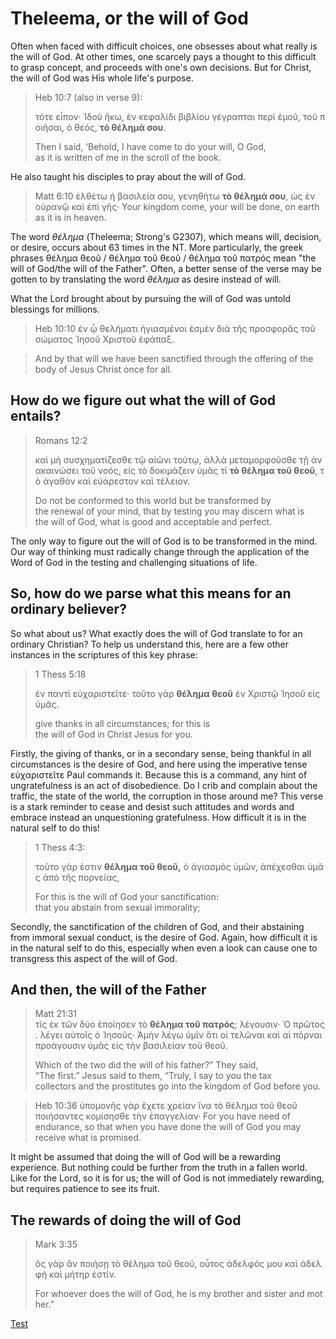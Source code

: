 # Theleema, or the will of God

Often when faced with difficult choices, one obsesses about what really is the will of God. At other times, one scarcely pays a thought to this difficult to grasp concept, and proceeds with one's own decisions. But for Christ, the will of God was His whole life's purpose. 

> Heb 10:7 (also in verse 9):
> 
> τότε εἶπον· Ἰδοὺ ἥκω, ἐν κεφαλίδι βιβλίου γέγραπται περὶ ἐμοῦ, τοῦ ποιῆσαι, ὁ θεός, **τὸ θέλημά σου**.
> 
> Then I said, ‘Behold, I have come to do your will, O God,  
> as it is written of me in the scroll of the book.

He also taught his disciples to pray about the will of God.

> Matt 6:10
> ἐλθέτω ἡ βασιλεία σου, γενηθήτω **τὸ θέλημά σου**, ὡς ἐν οὐρανῷ καὶ ἐπὶ γῆς·
> Your kingdom come, your will be done, on earth as it is in heaven.

The word *θέλημα* (Theleema; Strong's G2307), which means will, decision, or desire, occurs about 63 times in the NT. More particularly, the greek phrases θέλημα θεοῦ / θέλημα τοῦ θεοῦ / θέλημα τοῦ πατρός mean "the will of God/the will of the Father". Often, a better sense of the verse may be gotten to by translating the word *θέλημα* as desire instead of will.

What the Lord brought about by pursuing the will of God was untold blessings for millions. 

> Heb 10:10
> ἐν ᾧ θελήματι ἡγιασμένοι ἐσμὲν διὰ τῆς προσφορᾶς τοῦ σώματος Ἰησοῦ Χριστοῦ ἐφάπαξ.

> And by that will we have been sanctified through the offering of the body of Jesus Christ once for all.

## How do we figure out what the will of God entails?

> Romans 12:2
> 
> καὶ μὴ συσχηματίζεσθε τῷ αἰῶνι τούτῳ, ἀλλὰ μεταμορφοῦσθε τῇ ἀνακαινώσει τοῦ νοός, εἰς τὸ δοκιμάζειν ὑμᾶς τί **τὸ θέλημα τοῦ θεοῦ**, τὸ ἀγαθὸν καὶ εὐάρεστον καὶ τέλειον.
> 
> Do not be conformed to this world but be transformed by the renewal of your mind, that by testing you may discern what is the will of God, what is good and acceptable and perfect.

The only way to figure out the will of God is to be transformed in the mind. Our way of thinking must radically change through the application of the Word of God in the testing and challenging situations of life.

## So, how do we parse what this means for an ordinary believer?

So what about us? What exactly does the will of God translate to for an ordinary Christian? To help us understand this, here are a few other instances in the scriptures of this key phrase:

> 1 Thess 5:18
> 
> ἐν παντὶ εὐχαριστεῖτε· τοῦτο γὰρ **θέλημα θεοῦ** ἐν Χριστῷ Ἰησοῦ εἰς ὑμᾶς.
> 
> give thanks in all circumstances; for this is the will of God in Christ Jesus for you.

Firstly, the giving of thanks, or in a secondary sense, being thankful in all circumstances is the desire of God, and here using the imperative tense εὐχαριστεῖτε Paul commands it. Because this is a command, any hint of ungratefulness is an act of disobedience. Do I crib and complain about the traffic, the state of the world, the corruption in those around me? This verse is a stark reminder to cease and desist such attitudes and words and embrace instead an unquestioning gratefulness. How difficult it is in the natural self to do this!

> 1 Thess 4:3: 
> 
> τοῦτο γάρ ἐστιν **θέλημα τοῦ θεοῦ,** ὁ ἁγιασμὸς ὑμῶν, ἀπέχεσθαι ὑμᾶς ἀπὸ τῆς πορνείας,
> 
> For this is the will of God your sanctification: that you abstain from sexual immorality;

Secondly, the sanctification of the children of God, and their abstaining from immoral sexual conduct, is the desire of God. Again, how difficult it is in the natural self to do this, especially when even a look can cause one to transgress this aspect of the will of God.

> 

## And then, the will of the Father

> Matt 21:31
> τίς ἐκ τῶν δύο ἐποίησεν τὸ **θέλημα τοῦ πατρός**; λέγουσιν· Ὁ πρῶτος. λέγει αὐτοῖς ὁ Ἰησοῦς· Ἀμὴν λέγω ὑμῖν ὅτι οἱ τελῶναι καὶ αἱ πόρναι προάγουσιν ὑμᾶς εἰς τὴν βασιλείαν τοῦ θεοῦ.
> 
> Which of the two did the will of his father?” They said, “The first.” Jesus said to them, “Truly, I say to you the tax collectors and the prostitutes go into the kingdom of God before you.

> Heb 10:36
> ὑπομονῆς γὰρ ἔχετε χρείαν ἵνα τὸ θέλημα τοῦ θεοῦ ποιήσαντες κομίσησθε τὴν ἐπαγγελίαν·
> For you have need of endurance, so that when you have done the will of God you may receive what is promised.

It might be assumed that doing the will of God will be a rewarding experience. But nothing could be further from the truth in a fallen world. Like for the Lord, so it is for us; the will of God is not immediately rewarding, but requires patience to see its fruit.  

## The rewards of doing the will of God

> Mark 3:35
> 
> ὃς γὰρ ἂν ποιήσῃ τὸ θέλημα τοῦ θεοῦ, οὗτος ἀδελφός μου καὶ ἀδελφὴ καὶ μήτηρ ἐστίν.
> 
> For whoever does the will of God, he is my brother and sister and mother.”

[Test](./Koine_Resources_Books)
